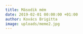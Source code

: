```yaml
---
title: Második mém
date: 2019-02-01 00:00:00 +01:00
author: Kovács Brigitta
image: uploads/meme2.jpg
---
```


